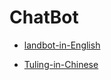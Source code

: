 
# ChatBot 

* [landbot-in-English](https://landbot.io)
  
* [Tuling-in-Chinese](http://www.tuling123.com/) 

